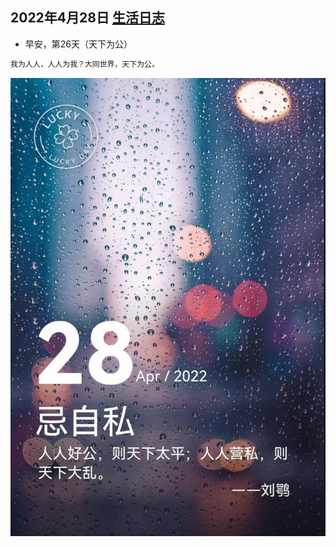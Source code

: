 ## 2022年4月28日  [生活日志](../life.md)
- 早安，第26天（天下为公）
```markdown
我为人人，人人为我？大同世界，天下为公。
```
![](../img/20220428.jpg)